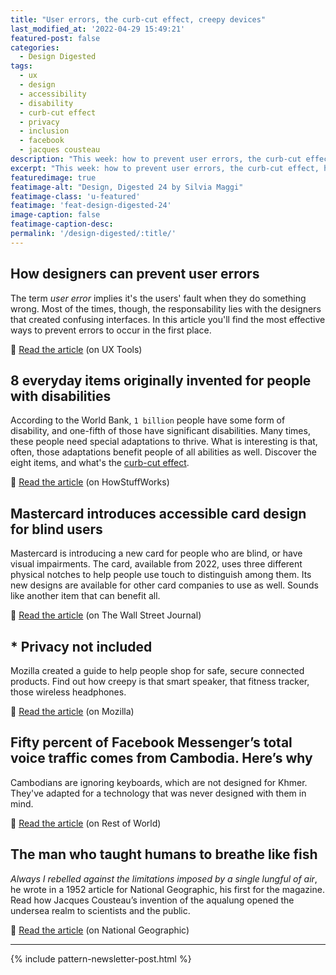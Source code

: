 ```yaml
---
title: "User errors, the curb-cut effect, creepy devices"
last_modified_at: '2022-04-29 15:49:21'
featured-post: false
categories:
  - Design Digested
tags:
  - ux
  - design
  - accessibility
  - disability
  - curb-cut effect
  - privacy
  - inclusion
  - facebook
  - jacques cousteau
description: "This week: how to prevent user errors, the curb-cut effect, how creepy is that device, and users adapting to technology that wasn't designed with them in mind."
excerpt: "This week: how to prevent user errors, the curb-cut effect, how creepy is that device, and users adapting to technology that wasn't designed with them in mind."
featuredimage: true
featimage-alt: "Design, Digested 24 by Silvia Maggi"
featimage-class: 'u-featured'
featimage: 'feat-design-digested-24'
image-caption: false
featimage-caption-desc: 
permalink: '/design-digested/:title/'
---
```

## How designers can prevent user errors

The term <em>user error</em> implies it's the users' fault when they do something wrong. Most of the times, though, the responsability lies with the designers that created confusing interfaces. In this article you'll find the most effective ways to prevent errors to occur in the first place. 

<p class="detached">🔗 <a href="https://uxtools.co/blog/how-designers-can-prevent-user-errors">Read the article</a> (on UX Tools)</p>

## 8 everyday items originally invented for people with disabilities

According to the World Bank, <code>1 billion</code> people have some form of disability, and one-fifth of those have significant disabilities. Many times, these people need special adaptations to thrive. What is interesting is that, often, those adaptations benefit people of all abilities as well. Discover the eight items, and what's the <a href="https://ssir.org/articles/entry/the_curb_cut_effect">curb-cut effect</a>.

<p class="detached">🔗 <a href="https://science.howstuffworks.com/innovation/everyday-innovations/items-invented-people-with-disabilities.htm">Read the article</a> (on HowStuffWorks)</p>

## Mastercard introduces accessible card design for blind users

Mastercard is introducing a new card for people who are blind, or have visual impairments. The card, available from 2022, uses three different physical notches to help people use touch to distinguish among them. Its new designs are available for other card companies to use as well. Sounds like another item that can benefit all.

<p class="detached">🔗 <a href="https://www.wsj.com/articles/mastercard-introduces-accessible-card-design-for-blind-users-11635285951">Read the article</a> (on The Wall Street Journal)</p>

## * Privacy not included

Mozilla created a guide to help people shop for safe, secure connected products. Find out how creepy is that smart speaker, that fitness tracker, those wireless headphones.

<p class="detached">🔗 <a href="https://foundation.mozilla.org/en/privacynotincluded/">Read the article</a> (on Mozilla)</p>

## Fifty percent of Facebook Messenger’s total voice traffic comes from Cambodia. Here’s why

Cambodians are ignoring keyboards, which are not designed for Khmer. They've adapted for a technology that was never designed with them in mind. 

<p class="detached">🔗 <a href="https://restofworld.org/2021/facebook-didnt-know-why-half-of-messengers-voice-traffic-comes-from-cambodia-heres-why/">Read the article</a> (on Rest of World)</p>

## The man who taught humans to breathe like fish

<em>Always I rebelled against the limitations imposed by a single lungful of air</em>, he wrote in a 1952 article for National Geographic, his first for the magazine. Read how Jacques Cousteau’s invention of the aqualung opened the undersea realm to scientists and the public.

<p class="detached">🔗 <a href="https://www.nationalgeographic.com/history/article/the-man-who-taught-humans-to-breathe-like-fish">Read the article</a> (on National Geographic)</p>

---

{% include pattern-newsletter-post.html %}